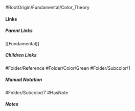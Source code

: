 #RootOrigin/Fundamental/Color_Theory
#### Links
##### Parent Links
[[Fundamental]]
##### Children Links
#Folder/Reference
#Folder/Color/Green
#Folder/Subcolor/1
##### Manual Notation
#Folder/Subcolor/7
#HasNote
##### Notes